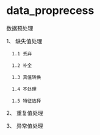 # data_proprecess
数据预处理 

  1、 缺失值处理
  
      1.1 丢弃
      
      1.2 补全
      
      1.3 真值转换
      
      1.4 不处理
      
      1.5 特征选择
      
        
  2、 重复值处理
  
  
  3、 异常值处理
